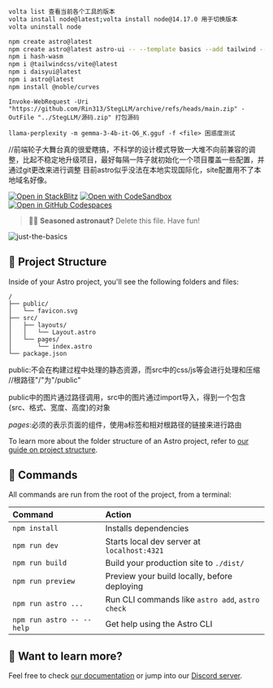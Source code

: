 ```sh
volta list 查看当前各个工具的版本
volta install node@latest;volta install node@14.17.0 用于切换版本
volta uninstall node
```
```sh
npm create astro@latest
npm create astro@latest astro-ui -- --template basics --add tailwind --install --git
npm i hash-wasm
npm i @tailwindcss/vite@latest
npm i daisyui@latest
npm i astro@latest
npm install @noble/curves
```
```
Invoke-WebRequest -Uri "https://github.com/Rin313/StegLLM/archive/refs/heads/main.zip" -OutFile "../StegLLM/源码.zip" 打包源码
```
```
llama-perplexity -m gemma-3-4b-it-Q6_K.gguf -f <file> 困惑度测试 
```
//前端轮子大舞台真的很爱瞎搞，不科学的设计模式导致一大堆不向前兼容的调整，比起不稳定地升级项目，最好每隔一阵子就初始化一个项目覆盖一些配置，并通过git更改来进行调整
目前astro似乎没法在本地实现国际化，site配置用不了本地域名好像。

[![Open in StackBlitz](https://developer.stackblitz.com/img/open_in_stackblitz.svg)](https://stackblitz.com/github/withastro/astro/tree/latest/examples/basics)
[![Open with CodeSandbox](https://assets.codesandbox.io/github/button-edit-lime.svg)](https://codesandbox.io/p/sandbox/github/withastro/astro/tree/latest/examples/basics)
[![Open in GitHub Codespaces](https://github.com/codespaces/badge.svg)](https://codespaces.new/withastro/astro?devcontainer_path=.devcontainer/basics/devcontainer.json)

> 🧑‍🚀 **Seasoned astronaut?** Delete this file. Have fun!

![just-the-basics](https://github.com/withastro/astro/assets/2244813/a0a5533c-a856-4198-8470-2d67b1d7c554)

## 🚀 Project Structure

Inside of your Astro project, you'll see the following folders and files:

```text
/
├── public/
│   └── favicon.svg
├── src/
│   ├── layouts/
│   │   └── Layout.astro
│   └── pages/
│       └── index.astro
└── package.json
```
public:不会在构建过程中处理的静态资源，而src中的css/js等会进行处理和压缩 //根路径"/"为"/public"

public中的图片通过路径调用，src中的图片通过import导入，得到一个包含{src、格式、宽度、高度}的对象

*pages*:必须的表示页面的组件，使用a标签和相对根路径的链接来进行路由


To learn more about the folder structure of an Astro project, refer to [our guide on project structure](https://docs.astro.build/en/basics/project-structure/).

## 🧞 Commands

All commands are run from the root of the project, from a terminal:

| Command                   | Action                                           |
| :------------------------ | :----------------------------------------------- |
| `npm install`             | Installs dependencies                            |
| `npm run dev`             | Starts local dev server at `localhost:4321`      |
| `npm run build`           | Build your production site to `./dist/`          |
| `npm run preview`         | Preview your build locally, before deploying     |
| `npm run astro ...`       | Run CLI commands like `astro add`, `astro check` |
| `npm run astro -- --help` | Get help using the Astro CLI                     |

## 👀 Want to learn more?

Feel free to check [our documentation](https://docs.astro.build) or jump into our [Discord server](https://astro.build/chat).
